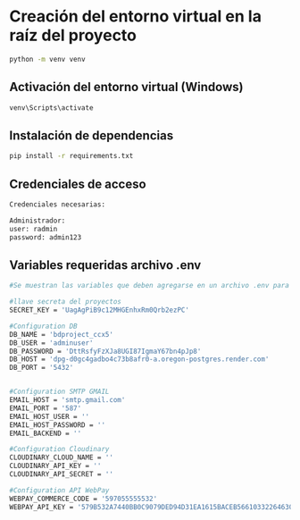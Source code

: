 # Creación del entorno virtual en la raíz del proyecto
```bash
python -m venv venv
```
## Activación del entorno virtual (Windows)
```bash
venv\Scripts\activate

``` 
## Instalación de dependencias
```bash
pip install -r requirements.txt
```


## Credenciales de acceso
```bash
Credenciales necesarias:

Administrador:
user: radmin
password: admin123

```


## Variables requeridas archivo .env
```bash
#Se muestran las variables que deben agregarse en un archivo .env para la correcta configuración del proyecto. Reemplaza los valores con los datos propios.

#llave secreta del proyectos
SECRET_KEY = 'UagAgPiB9c12MHGEnhxRm0Qrb2ezPC'

#Configuration DB
DB_NAME = 'bdproject_ccx5'
DB_USER = 'adminuser'
DB_PASSWORD = 'DttRsfyFzXJa8UGI87IgmaY67bn4pJp8'
DB_HOST = 'dpg-d0gc4gadbo4c73b8afr0-a.oregon-postgres.render.com'
DB_PORT = '5432'


#Configuration SMTP GMAIL 
EMAIL_HOST = 'smtp.gmail.com'
EMAIL_PORT = '587'
EMAIL_HOST_USER = ''
EMAIL_HOST_PASSWORD = ''
EMAIL_BACKEND = ''

#Configuration Cloudinary
CLOUDINARY_CLOUD_NAME = ''
CLOUDINARY_API_KEY = ''
CLOUDINARY_API_SECRET = ''

#Configuration API WebPay
WEBPAY_COMMERCE_CODE = '597055555532' 
WEBPAY_API_KEY = '579B532A7440BB0C9079DED94D31EA1615BACEB56610332264630D42D0A36B1C'  

```

